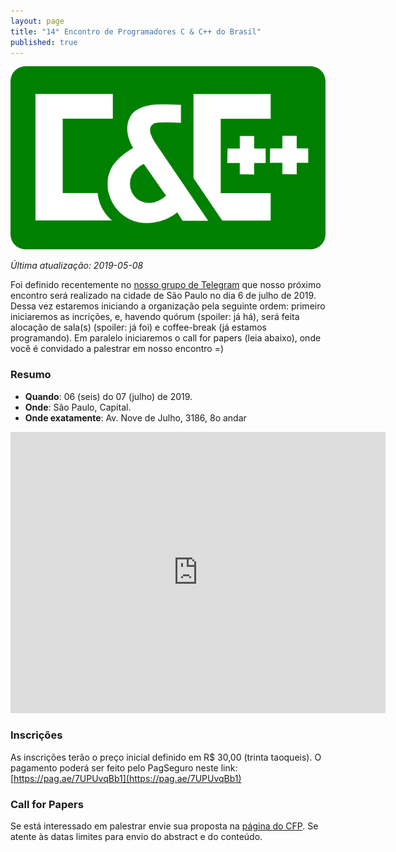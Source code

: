 ```yaml
---
layout: page
title: "14° Encontro de Programadores C & C++ do Brasil"
published: true
---
```

![](/encontros/images/ccppbrasil-logo.png)

*Última atualização: 2019-05-08*

Foi definido recentemente no [nosso grupo de Telegram](https://t.me/ccppbrasil) que nosso próximo encontro será realizado na cidade de São Paulo no dia 6 de julho de 2019. Dessa vez estaremos iniciando a organização pela seguinte ordem: primeiro iniciaremos as incrições, e, havendo quórum (spoiler: já há), será feita alocação de sala(s) (spoiler: já foi) e coffee-break (já estamos programando). Em paralelo iniciaremos o call for papers (leia abaixo), onde você é convidado a palestrar em nosso encontro =)

### Resumo

 - **Quando**: 06 (seis) do 07 (julho) de 2019.
 - **Onde**: São Paulo, Capital.
 - **Onde exatamente**: Av. Nove de Julho, 3186, 8o andar

<iframe src="https://www.google.com/maps/embed?pb=!1m18!1m12!1m3!1d3657.0227090921676!2d-46.66233198438606!3d-23.56762786771028!2m3!1f0!2f0!3f0!3m2!1i1024!2i768!4f13.1!3m3!1m2!1s0x94ce59c54653b6bf%3A0x2258152f73f37cbc!2s9+de+Julho%2C+3186+-+8o+andar+-+Jardim+Paulista%2C+S%C3%A3o+Paulo+-+SP%2C+01407-200!5e0!3m2!1sen!2sbr!4v1557360371488!5m2!1sen!2sbr" width="600" height="450" frameborder="0" style="border:0" allowfullscreen></iframe>

### Inscrições

As inscrições terão o preço inicial definido em R$ 30,00 (trinta taoqueis). O pagamento poderá ser feito pelo PagSeguro neste link: [https://pag.ae/7UPUvqBb1](https://pag.ae/7UPUvqBb1)

### Call for Papers

Se está interessado em palestrar envie sua proposta na [página do CFP](https://easychair.org/conferences/?conf=14ccppbr). Se atente às datas limites para envio do abstract e do conteúdo.

